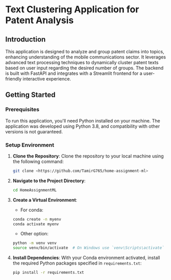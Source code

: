 # Text Clustering Application for Patent Analysis

## Introduction
This application is designed to analyze and group patent claims into topics, enhancing understanding of the mobile communications sector. It leverages advanced text processing techniques to dynamically cluster patent texts based on user input regarding the desired number of groups. The backend is built with FastAPI and integrates with a Streamlit frontend for a user-friendly interactive experience.

## Getting Started

### Prerequisites
To run this application, you'll need Python installed on your machine. The application was developed using Python 3.8, and compatibility with other versions is not guaranteed.

### Setup Environment

1. **Clone the Repository**:
    Clone the repository to your local machine using the following command:
    ```bash
    git clone <https://github.com/TamirG765/home-assignment-ml>

2. **Navigate to the Project Directory**:
    ```bash
    cd HomeAssignmentML

3. **Create a Virtual Environment**:
    * For conda:
    ```bash
    conda create -n myenv 
    conda activate myenv
    ```

    * Other option:
    ```bash
    python -m venv venv
    source venv/bin/activate  # On Windows use `venv\Scripts\activate`
    ```

4. **Install Dependencies**:
    With your Conda environment activated, install the required Python packages specified in `requirements.txt`:
    ```bash
    pip install -r requirements.txt

